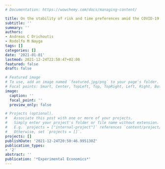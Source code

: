 ```yaml
---
# Documentation: https://wowchemy.com/docs/managing-content/

title: On the stability of risk and time preferences amid the COVID-19 pandemic
subtitle: ''
summary: ''
authors:
- Andreas C Drichoutis
- Rodolfo M Nayga
tags: []
categories: []
date: '2021-01-01'
lastmod: 2021-12-24T22:50:47+02:00
featured: false
draft: false

# Featured image
# To use, add an image named `featured.jpg/png` to your page's folder.
# Focal points: Smart, Center, TopLeft, Top, TopRight, Left, Right, BottomLeft, Bottom, BottomRight.
image:
  caption: ''
  focal_point: ''
  preview_only: false

# Projects (optional).
#   Associate this post with one or more of your projects.
#   Simply enter your project's folder or file name without extension.
#   E.g. `projects = ["internal-project"]` references `content/project/deep-learning/index.md`.
#   Otherwise, set `projects = []`.
projects: []
publishDate: '2021-12-24T20:50:46.995130Z'
publication_types:
- '2'
abstract: ''
publication: '*Experimental Economics*'
---
```

